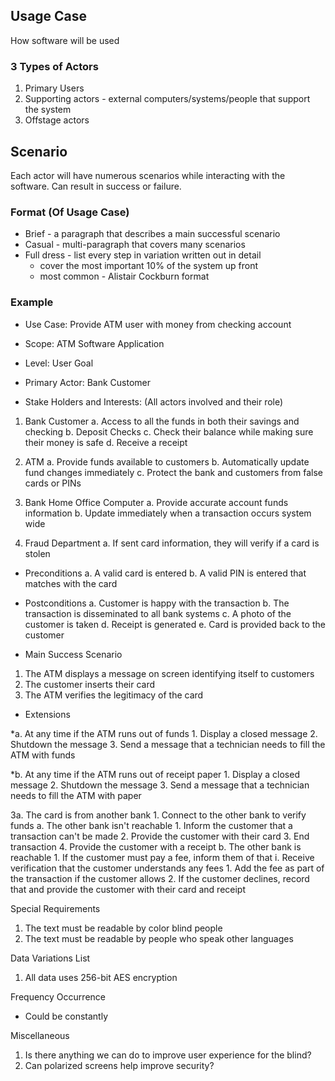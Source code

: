 ## Usage Case
How software will be used

### 3 Types of Actors
1. Primary Users
2. Supporting actors - external computers/systems/people that support the system
3. Offstage actors

## Scenario
Each actor will have numerous scenarios while interacting with the software. Can result in success or failure.

### Format (Of Usage Case)
- Brief - a paragraph that describes a main successful scenario
- Casual - multi-paragraph that covers many scenarios
- Full dress - list every step in variation written out in detail
    - cover the most important 10% of the system up front
    - most common - Alistair Cockburn format

### Example
- Use Case: Provide ATM user with money from checking account

- Scope: ATM Software Application

- Level: User Goal

- Primary Actor: Bank Customer

- Stake Holders and Interests: (All actors involved and their role)

1. Bank Customer
    a. Access to all the funds in both their savings and checking
    b. Deposit Checks
    c. Check their balance while making sure their money is safe
    d. Receive a receipt

2. ATM
    a. Provide funds available to customers
    b. Automatically update fund changes immediately
    c. Protect the bank and customers from false cards or PINs

3. Bank Home Office Computer
    a. Provide accurate account funds information
    b. Update immediately when a transaction occurs system wide

4. Fraud Department
    a. If sent card information, they will verify if a card is stolen

- Preconditions
    a. A valid card is entered
    b. A valid PIN is entered that matches with the card

- Postconditions
    a. Customer is happy with the transaction
    b. The transaction is disseminated to all bank systems
    c. A photo of the customer is taken
    d. Receipt is generated
    e. Card is provided back to the customer

- Main Success Scenario
1. The ATM displays a message on screen identifying itself to customers
2. The customer inserts their card
3. The ATM verifies the legitimacy of the card


- Extensions

*a. At any time if the ATM runs out of funds
    1. Display a closed message
    2. Shutdown the message
    3. Send a message that a technician needs to fill the ATM with funds

*b. At any time if the ATM runs out of receipt paper
    1. Display a closed message
    2. Shutdown the message
    3. Send a message that a technician needs to fill the ATM with paper

3a. The card is from another bank
    1. Connect to the other bank to verify funds
        a. The other bank isn't reachable
            1. Inform the customer that a transaction can't be made
            2. Provide the customer with their card
            3. End transaction
            4. Provide the customer with a receipt
        b. The other bank is reachable
            1. If the customer must pay a fee, inform them of that
                i. Receive verification that the customer understands any fees
                    1. Add the fee as part of the transaction if the customer allows
                    2. If the customer declines, record that and provide the customer with their card and receipt

Special Requirements

1. The text must be readable by color blind people
2. The text must be readable by people who speak other languages


Data Variations List

1. All data uses 256-bit AES encryption

Frequency Occurrence
- Could be constantly

Miscellaneous

1. Is there anything we can do to improve user experience for the blind?
2. Can polarized screens help improve security?


